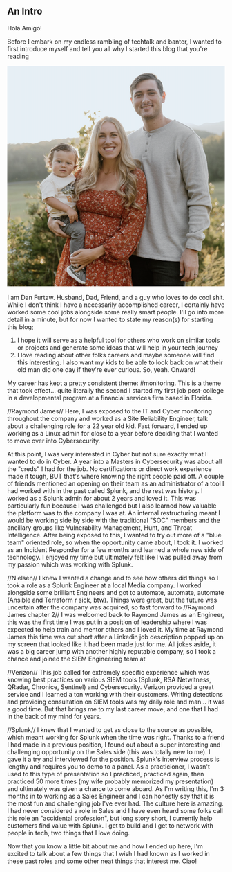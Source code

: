 ## An Intro

Hola Amigo! 

Before I embark on my endless rambling of techtalk and banter, I wanted to first introduce myself and tell you all why I started this blog that you're reading

![Family Pic](/docs/assets/Screenshot.png)

I am Dan Furtaw. Husband, Dad, Friend, and a guy who loves to do cool shit. While I don't think I have a necessarily accomplished career, I certainly have worked some cool jobs alongside some really smart people. I'll go into more detail in a minute, but for now I wanted to state my reason(s) for starting this blog; 

1) I hope it will serve as a helpful tool for others who work on similar tools or projects and generate some ideas that will help in your tech journey
2) I love reading about other folks careers and maybe someone will find this interesting. I also want my kids to be able to look back on what their old man did one day if they're ever curious. So, yeah. Onward!

My career has kept a pretty consistent theme: #monitoring. This is a theme that took effect... quite literally the second I started my first job post-college in a developmental program at a financial services firm based in Florida. 

//Raymond James// Here, I was exposed to the IT and Cyber monitoring throughout the company and worked as a Site Reliability Engineer, talk about a challenging role for a 22 year old kid. Fast forward, I ended up working as a Linux admin for close to a year before deciding that I wanted to move over into Cybersecurity.

At this point, I was very interested in Cyber but not sure exactly what I wanted to do in Cyber. A year into a Masters in Cybersecurity was about all the "creds" I had for the job. No certifications or direct work experience made it tough, BUT that's where knowing the right people paid off. A couple of friends mentioned an opening on their team as an administrator of a tool I had worked with in the past called Splunk, and the rest was history. I worked as a Splunk admin for about 2 years and loved it. This was particularly fun because I was challenged but I also learned how valuable the platform was to the company I was at. An internal restructuring meant I would be working side by side with the traditional "SOC" members and the ancillary groups like Vulnerability Management, Hunt, and Threat Intelligence. After being exposed to this, I wanted to try out more of a "blue team" oriented role, so when the opportunity came about, I took it. I worked as an Incident Responder for a few months and learned a whole new side of technology. I enjoyed my time but ultimately felt like I was pulled away from my passion which was working with Splunk. 

//Nielsen// I knew I wanted a change and to see how others did things so I took a role as a Splunk Engineer at a local Media company. I worked alongside some brilliant Engineers and got to automate, automate, automate (Ansible and Terraform r sick, btw). Things were great, but the future was uncertain after the company was acquired, so fast forward to //Raymond James chapter 2// I was welcomed back to Raymond James as an Engineer, this was the first time I was put in a position of leadership where I was expected to help train and mentor others and I loved it. My time at Raymond James this time was cut short after a Linkedin job description popped up on my screen that looked like it had been made just for me. All jokes aside, it was a big career jump with another highly reputable company, so I took a chance and joined the SIEM Engineering team at 

//Verizon// This job called for extremely specific experience which was knowing best practices on various SIEM tools (Splunk, RSA Netwitness, QRadar, Chronice, Sentinel) and Cybersecurity. Verizon provided a great service and I learned a ton working with their customers. Writing detections and providing consultation on SIEM tools was my daily role and man... it was a good time. But that brings me to my last career move, and one that I had in the back of my mind for years. 

//Splunk// I knew that I wanted to get as close to the source as possible, which meant working for Splunk when the time was right. Thanks to a friend I had made in a previous position, I found out about a super interesting and challenging opportunity on the Sales side (this was totally new to me). I gave it a try and interviewed for the position. Splunk's interview process is lengthy and requires you to demo to a panel. As a practicioner, I wasn't used to this type of presentation so I practiced, practiced again, then practiced 50 more times (my wife probably memorized my presentation) and ultimately was given a chance to come aboard. As I'm writing this, I'm 3 months in to working as a Sales Engineer and I can honestly say that it is the most fun and challenging job I've ever had. The culture here is amazing. I had never considered a role in Sales and I have even heard some folks call this role an "accidental profession", but long story short, I currently help customers find value with Splunk. I get to build and I get to network with people in tech, two things that I love doing.

Now that you know a little bit about me and how I ended up here, I'm excited to talk about a few things that I wish I had known as I worked in these past roles and some other neat things that interest me. Ciao!
